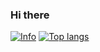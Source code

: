 ### Hi there 
[![Info](https://github-readme-stats.vercel.app/api?username=puneethgowda&show_icons=true&count_private=true&layout=compact)](https://github.com/puneethgowda/puneethgowda)
[![Top langs](https://github-readme-stats.vercel.app/api/top-langs/?username=puneethgowda&langs_count=8&hide=php&count_private=true&layout=compact)](https://github.com/puneethgowda/puneethgowda)